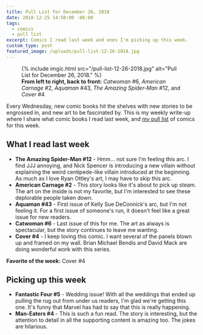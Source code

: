 ```yaml
---
title: Pull List for December 26, 2018
date: 2018-12-25 14:58:00 -06:00
tags:
  - comics
  - pull list
excerpt: Comics I read last week and ones I'm picking up this week.
custom_type: post
featured_image: /uploads/pull-list-12-26-2018.jpg
---
```


<figure class="extendout">
  {% include imgic.html src="/pull-list-12-26-2018.jpg" alt="Pull List for December 26, 2018." %}
  <figcaption><strong>From left to right, back to front:</strong> <em>Catwoman</em> #6, <em>American Carnage</em> #2, <em>Aquaman</em> #43, <em>The Amazing Spider-Man</em> #12, and <em>Cover</em> #4</figcaption>
</figure>

Every Wednesday, new comic books hit the shelves with new stories to be engrossed in, and new art to be fascinated by. This is my weekly write-up where I share what comic books I read last week, and [my pull list](/topics/#pull-list) of comics for this week.

## What I read last week

- **The Amazing Spider-Man #12** - Hmm… not sure I'm feeling this arc. I find JJJ annoying, and Nick Spencer is introducing a new villain without explaining the weird centipede-like villain introduced at the beginning. As much as I love Ryan Ottley's art, I may have to skip this arc.
- **American Carnage #2** - This story looks like it's about to pick up steam. The art on the inside is not my favorite, but I'm interested to see these deplorable people taken down.
- **Aquaman #43** - First issue of Kelly Sue DeConnick's arc, but I'm not feeling it. For a first issue of someone's run, it doesn't feel like a great issue for new readers.
- **Catwoman #6** - Last issue of this for me. The art as always is spectacular, but the story continues to leave me wanting.
- **Cover #4** - I keep loving this comic. I want several of the panels blown up and framed on my wall. Brian Michael Bendis and David Mack are doing wonderful work with this series.

**Favorite of the week:** Cover #4

## Picking up this week

- **Fantastic Four #5** - Wedding issue! With all the weddings that ended up pulling the rug out from under us readers, I'm glad we're getting this one. It's funny that Marvel has had to say that this is really happening.
- **Man-Eaters #4** - This is such a fun read. The story is interesting, but the attention to detail in all the supporting content is amazing too. The jokes are hilarious.
